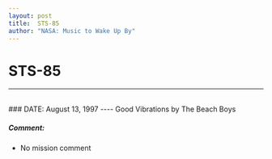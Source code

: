 ```yaml
---
layout: post
title:  STS-85
author: "NASA: Music to Wake Up By"
---
```


# STS-85
----
<br/>
### DATE: August 13, 1997
----
Good Vibrations by The Beach Boys

##### Comment:
* No mission comment
